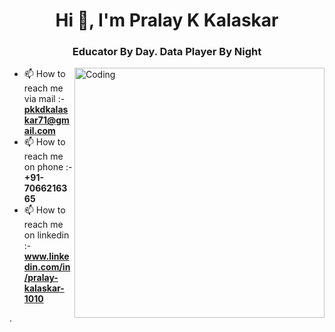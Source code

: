 <h1 align="center">Hi 👋, I'm Pralay K Kalaskar</h1>

<h3 align="center">Educator By Day. Data Player By Night</h3>

<img align="right" alt="Coding" width="400" src="https://cdn.dribbble.com/users/1162077/screenshots/3848914/programmer.gif">



- 📫 How to reach me via mail :- **pkkdkalaskar71@gmail.com**
- 📫 How to reach me on phone :- **+91-7066216365**
- 📫 How to reach me on linkedin :- **www.linkedin.com/in/pralay-kalaskar-1010**

.

